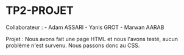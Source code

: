 # TP2-PROJET
Collaborateur : - Adam ASSARI
                - Yanis GROT 
                - Marwan AARAB

Projet :
Nous avons fait une page HTML et nous l'avons testé, aucun problème n'est survenu. Nous passons donc au CSS.